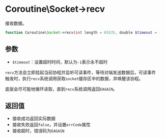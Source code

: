 # Coroutine\Socket->recv

接收数据。

```php
function Coroutine\Socket->recv(int length = 65535, double $timeout = -1) : string | false;
```

参数
---
* `$timeout`：设置超时时间，默认为`-1`表示永不超时

`recv`方法会立即挂起当前协程并监听可读事件，等待对端发送数据后，可读事件触发时，执行`recv`系统调用获取`socket`缓存区中的数据，并唤醒该协程。

底层会尽可能地循环读取，直到`recv`系统调用返回`EAGAIN`。

返回值
----
* 接收成功返回实际数据
* 接收失败返回`false`，并设置`errCode`属性
* 接收超时，错误码为`EAGAIN`
